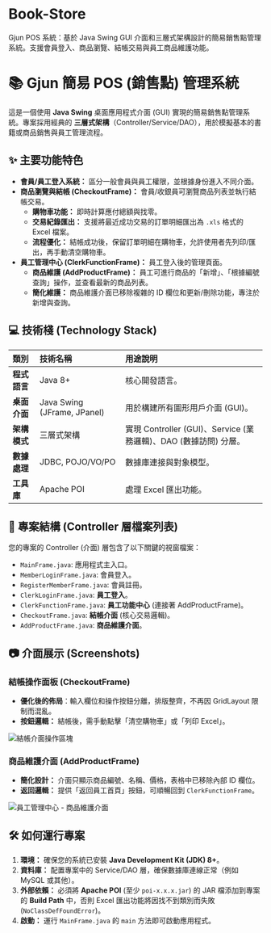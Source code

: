 # Book-Store
Gjun POS 系統：基於 Java Swing GUI 介面和三層式架構設計的簡易銷售點管理系統。支援會員登入、商品瀏覽、結帳交易與員工商品維護功能。

# 📚 Gjun 簡易 POS (銷售點) 管理系統

這是一個使用 **Java Swing** 桌面應用程式介面 (GUI) 實現的簡易銷售點管理系統。專案採用經典的 **三層式架構**（Controller/Service/DAO），用於模擬基本的書籍或商品銷售與員工管理流程。

## ✨ 主要功能特色

* **會員/員工登入系統：** 區分一般會員與員工權限，並根據身份進入不同介面。
* **商品瀏覽與結帳 (CheckoutFrame)：** 會員/收銀員可瀏覽商品列表並執行結帳交易。
    * **購物車功能：** 即時計算應付總額與找零。
    * **交易紀錄匯出：** 支援將最近成功交易的訂單明細匯出為 `.xls` 格式的 Excel 檔案。
    * **流程優化：** 結帳成功後，保留訂單明細在購物車，允許使用者先列印/匯出，再手動清空購物車。
* **員工管理中心 (ClerkFunctionFrame)：** 員工登入後的管理頁面。
    * **商品維護 (AddProductFrame)：** 員工可進行商品的「新增」、「根據編號查詢」操作，並查看最新的商品列表。
    * **簡化維護：** 商品維護介面已移除複雜的 ID 欄位和更新/刪除功能，專注於新增與查詢。

## 💻 技術棧 (Technology Stack)

| 類別 | 技術名稱 | 用途說明 |
| :--- | :--- | :--- |
| **程式語言** | Java 8+ | 核心開發語言。 |
| **桌面介面** | Java Swing (JFrame, JPanel) | 用於構建所有圖形用戶介面 (GUI)。 |
| **架構模式** | 三層式架構 | 實現 Controller (GUI)、Service (業務邏輯)、DAO (數據訪問) 分層。 |
| **數據處理** | JDBC, POJO/VO/PO | 數據庫連接與對象模型。 |
| **工具庫** | Apache POI | 處理 Excel 匯出功能。 |

## 📂 專案結構 (Controller 層檔案列表)

您的專案的 Controller (介面) 層包含了以下關鍵的視窗檔案：

* `MainFrame.java`: 應用程式主入口。
* `MemberLoginFrame.java`: 會員登入。
* `RegisterMemberFrame.java`: 會員註冊。
* `ClerkLoginFrame.java`: **員工登入**。
* `ClerkFunctionFrame.java`: **員工功能中心** (連接著 AddProductFrame)。
* `CheckoutFrame.java`: **結帳介面** (核心交易邏輯)。
* `AddProductFrame.java`: **商品維護介面**。

## 📷 介面展示 (Screenshots)

### 結帳操作面板 (CheckoutFrame)

* **優化後的佈局**：輸入欄位和操作按鈕分離，排版整齊，不再因 GridLayout 限制而混亂。
* **按鈕邏輯：** 結帳後，需手動點擊「清空購物車」或「列印 Excel」。

![結帳介面操作區塊](image_3d52c4.png)

### 商品維護介面 (AddProductFrame)

* **簡化設計：** 介面只顯示商品編號、名稱、價格，表格中已移除內部 ID 欄位。
* **返回邏輯：** 提供「返回員工首頁」按鈕，可順暢回到 `ClerkFunctionFrame`。

![員工管理中心 - 商品維護介面](image_3e42a7.png)

## 🛠️ 如何運行專案

1.  **環境：** 確保您的系統已安裝 **Java Development Kit (JDK) 8+**。
2.  **資料庫：** 配置專案中的 Service/DAO 層，確保數據庫連線正常（例如 MySQL 或其他）。
3.  **外部依賴：** 必須將 **Apache POI** (至少 `poi-x.x.x.jar`) 的 JAR 檔添加到專案的 **Build Path** 中，否則 Excel 匯出功能將因找不到類別而失敗 (`NoClassDefFoundError`)。
4.  **啟動：** 運行 `MainFrame.java` 的 `main` 方法即可啟動應用程式。
